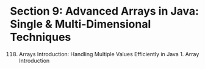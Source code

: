 # Section 9: Advanced Arrays in Java: Single & Multi-Dimensional Techniques

118. Arrays Introduction: Handling Multiple Values Efficiently in Java
    1. Array Introduction